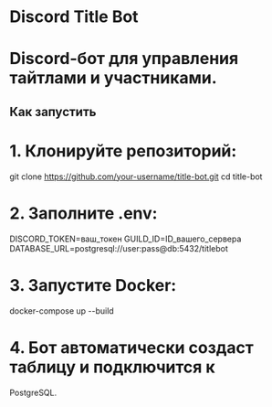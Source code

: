 # Discord Title Bot

# Discord-бот для управления тайтлами и участниками.

## Как запустить

# 1. Клонируйте репозиторий:
git clone https://github.com/your-username/title-bot.git
cd title-bot

# 2. Заполните .env:
DISCORD_TOKEN=ваш_токен
GUILD_ID=ID_вашего_сервера
DATABASE_URL=postgresql://user:pass@db:5432/titlebot

# 3. Запустите Docker:
docker-compose up --build

# 4. Бот автоматически создаст таблицу и подключится к
PostgreSQL.
